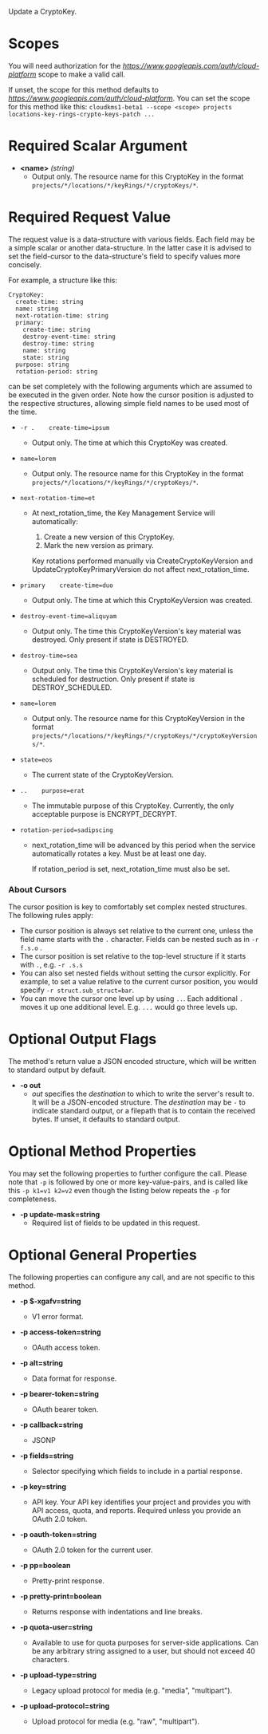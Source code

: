 Update a CryptoKey.
# Scopes

You will need authorization for the *https://www.googleapis.com/auth/cloud-platform* scope to make a valid call.

If unset, the scope for this method defaults to *https://www.googleapis.com/auth/cloud-platform*.
You can set the scope for this method like this: `cloudkms1-beta1 --scope <scope> projects locations-key-rings-crypto-keys-patch ...`
# Required Scalar Argument
* **&lt;name&gt;** *(string)*
    - Output only. The resource name for this CryptoKey in the format
        `projects/*/locations/*/keyRings/*/cryptoKeys/*`.
# Required Request Value

The request value is a data-structure with various fields. Each field may be a simple scalar or another data-structure.
In the latter case it is advised to set the field-cursor to the data-structure's field to specify values more concisely.

For example, a structure like this:
```
CryptoKey:
  create-time: string
  name: string
  next-rotation-time: string
  primary:
    create-time: string
    destroy-event-time: string
    destroy-time: string
    name: string
    state: string
  purpose: string
  rotation-period: string

```

can be set completely with the following arguments which are assumed to be executed in the given order. Note how the cursor position is adjusted to the respective structures, allowing simple field names to be used most of the time.

* `-r .    create-time=ipsum`
    - Output only. The time at which this CryptoKey was created.
* `name=lorem`
    - Output only. The resource name for this CryptoKey in the format
        `projects/*/locations/*/keyRings/*/cryptoKeys/*`.
* `next-rotation-time=et`
    - At next_rotation_time, the Key Management Service will automatically:
        
        1. Create a new version of this CryptoKey.
        2. Mark the new version as primary.
        
        Key rotations performed manually via
        CreateCryptoKeyVersion and
        UpdateCryptoKeyPrimaryVersion
        do not affect next_rotation_time.
* `primary    create-time=duo`
    - Output only. The time at which this CryptoKeyVersion was created.
* `destroy-event-time=aliquyam`
    - Output only. The time this CryptoKeyVersion&#39;s key material was
        destroyed. Only present if state is
        DESTROYED.
* `destroy-time=sea`
    - Output only. The time this CryptoKeyVersion&#39;s key material is scheduled
        for destruction. Only present if state is
        DESTROY_SCHEDULED.
* `name=lorem`
    - Output only. The resource name for this CryptoKeyVersion in the format
        `projects/*/locations/*/keyRings/*/cryptoKeys/*/cryptoKeyVersions/*`.
* `state=eos`
    - The current state of the CryptoKeyVersion.

* `..    purpose=erat`
    - The immutable purpose of this CryptoKey. Currently, the only acceptable
        purpose is ENCRYPT_DECRYPT.
* `rotation-period=sadipscing`
    - next_rotation_time will be advanced by this period when the service
        automatically rotates a key. Must be at least one day.
        
        If rotation_period is set, next_rotation_time must also be set.


### About Cursors

The cursor position is key to comfortably set complex nested structures. The following rules apply:

* The cursor position is always set relative to the current one, unless the field name starts with the `.` character. Fields can be nested such as in `-r f.s.o` .
* The cursor position is set relative to the top-level structure if it starts with `.`, e.g. `-r .s.s`
* You can also set nested fields without setting the cursor explicitly. For example, to set a value relative to the current cursor position, you would specify `-r struct.sub_struct=bar`.
* You can move the cursor one level up by using `..`. Each additional `.` moves it up one additional level. E.g. `...` would go three levels up.


# Optional Output Flags

The method's return value a JSON encoded structure, which will be written to standard output by default.

* **-o out**
    - *out* specifies the *destination* to which to write the server's result to.
      It will be a JSON-encoded structure.
      The *destination* may be `-` to indicate standard output, or a filepath that is to contain the received bytes.
      If unset, it defaults to standard output.
# Optional Method Properties

You may set the following properties to further configure the call. Please note that `-p` is followed by one 
or more key-value-pairs, and is called like this `-p k1=v1 k2=v2` even though the listing below repeats the
`-p` for completeness.

* **-p update-mask=string**
    - Required list of fields to be updated in this request.

# Optional General Properties

The following properties can configure any call, and are not specific to this method.

* **-p $-xgafv=string**
    - V1 error format.

* **-p access-token=string**
    - OAuth access token.

* **-p alt=string**
    - Data format for response.

* **-p bearer-token=string**
    - OAuth bearer token.

* **-p callback=string**
    - JSONP

* **-p fields=string**
    - Selector specifying which fields to include in a partial response.

* **-p key=string**
    - API key. Your API key identifies your project and provides you with API access, quota, and reports. Required unless you provide an OAuth 2.0 token.

* **-p oauth-token=string**
    - OAuth 2.0 token for the current user.

* **-p pp=boolean**
    - Pretty-print response.

* **-p pretty-print=boolean**
    - Returns response with indentations and line breaks.

* **-p quota-user=string**
    - Available to use for quota purposes for server-side applications. Can be any arbitrary string assigned to a user, but should not exceed 40 characters.

* **-p upload-type=string**
    - Legacy upload protocol for media (e.g. &#34;media&#34;, &#34;multipart&#34;).

* **-p upload-protocol=string**
    - Upload protocol for media (e.g. &#34;raw&#34;, &#34;multipart&#34;).
